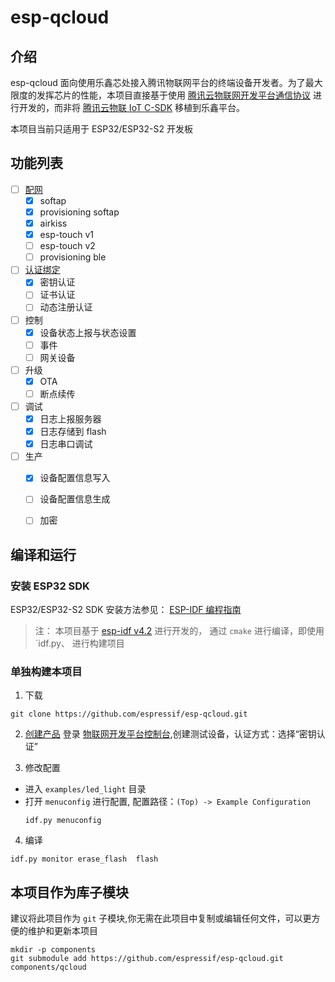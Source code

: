 #  esp-qcloud 

## 介绍

esp-qcloud 面向使用乐鑫芯处接入腾讯物联网平台的终端设备开发者。为了最大限度的发挥芯片的性能，本项目直接基于使用 [腾讯云物联网开发平台通信协议]() 进行开发的，而非将 [腾讯云物联 IoT C-SDK](https://github.com/tencentyun/qcloud-iot-sdk-embedded-c) 移植到乐鑫平台。 

本项目当前只适用于 ESP32/ESP32-S2 开发板


## 功能列表
- [ ] [配网]()
    - [x] softap
    - [x] provisioning softap
    - [x] airkiss
    - [x] esp-touch v1
    - [ ] esp-touch v2
    - [ ] provisioning ble

- [ ] [认证绑定](https://cloud.tencent.com/document/product/634/35272)
    - [x] 密钥认证
    - [ ] 证书认证
    - [ ] 动态注册认证

- [ ] 控制
    - [x] 设备状态上报与状态设置
    - [ ] 事件
    - [ ] 网关设备

- [ ] 升级
    - [x] OTA
    - [ ] 断点续传

- [ ] 调试
    - [x] 日志上报服务器
    - [x] 日志存储到 flash
    - [x] 日志串口调试

- [ ] 生产
    - [x] 设备配置信息写入
    - [ ] 设备配置信息生成
    - [ ] 加密


## 编译和运行

### 安装 ESP32 SDK
ESP32/ESP32-S2 SDK 安装方法参见： [ESP-IDF 编程指南](http://esp-idf.readthedocs.io/zh_CN/latest/)

> 注： 本项目基于 [esp-idf v4.2](https://github.com/espressif/esp-idf/tree/release/v4.2) 进行开发的， 通过 `cmake` 进行编译，即使用 `idf.py、 进行构建项目

### 单独构建本项目

1. 下载
```shall
git clone https://github.com/espressif/esp-qcloud.git
```

2. [创建产品](https://cloud.tencent.com/document/product/1081/41155)
登录 [物联网开发平台控制台](https://console.cloud.tencent.com/iotexplorer),创建测试设备，认证方式：选择“密钥认证”
 
3. 修改配置
- 进入 `examples/led_light` 目录
- 打开 `menuconfig` 进行配置, 配置路径：`(Top) -> Example Configuration`
    ```
    idf.py menuconfig
    ```

4. 编译
```shell
idf.py monitor erase_flash  flash
```

## 本项目作为库子模块
建议将此项目作为 `git` 子模块,你无需在此项目中复制或编辑任何文件，可以更方便的维护和更新本项目

```shell
mkdir -p components
git submodule add https://github.com/espressif/esp-qcloud.git components/qcloud
```
